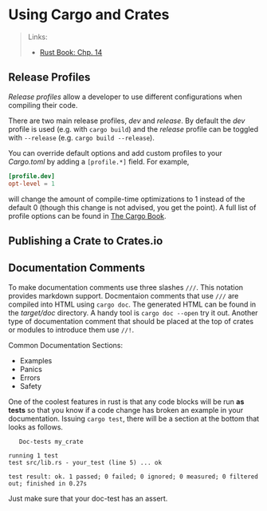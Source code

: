 # Using Cargo and Crates

> Links:
> - [Rust Book: Chp. 14](https://doc.rust-lang.org/book/ch14-02-publishing-to-crates-io.html)

## Release Profiles

*Release profiles* allow a developer to use different configurations when compiling their code.

There are two main release profiles, *dev* and *release*. By default the *dev* profile is used (e.g. with `cargo build`) and the *release* profile can be toggled with `--release` (e.g. `cargo build --release`). 

You can override default options and add custom profiles to your *Cargo.toml* by adding a `[profile.*]` field. For example,

```toml
[profile.dev]
opt-level = 1
```

will change the amount of compile-time optimizations to 1 instead of the default 0 (though this change is not advised, you get the point). A full list of profile options can be found in [The Cargo Book](https://doc.rust-lang.org/cargo/reference/profiles.html).

## Publishing a Crate to Crates.io

## Documentation Comments

To make documentation comments use three slashes `///`. This notation provides markdown support. Docmentaion comments that use `///` are compiled into HTML using `cargo doc`. The generated HTML can be found in the *target/doc* directory. A handy tool is `cargo doc --open` try it out. Another type of documentation comment that should be placed at the top of crates or modules to introduce them use `//!`.

Common Documentation Sections:

- Examples
- Panics
- Errors
- Safety

One of the coolest features in rust is that any code blocks will be run **as tests** so that you know if a code change has broken an example in your documentation. Issuing `cargo test`, there will be a section at the bottom that looks as follows.
```
   Doc-tests my_crate

running 1 test
test src/lib.rs - your_test (line 5) ... ok

test result: ok. 1 passed; 0 failed; 0 ignored; 0 measured; 0 filtered out; finished in 0.27s
```
Just make sure that your doc-test has an assert.

